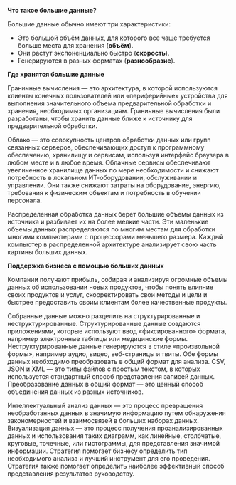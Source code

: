 <!-- 3.4.1  -->
**Что такое большие данные?**

Большие данные обычно имеют три характеристики:

* Это большой объём данных, для которого все чаще требуется больше места для хранения (**объём**).
* Они растут экспоненциально быстро (**скорость**).
* Генерируются в разных форматах (**разнообразие**).

**Где хранятся большие данные**

Граничные вычисления — это архитектура, в которой используются клиенты конечных пользователей или «периферийные» устройства для выполнения значительного объема предварительной обработки и хранения, необходимых организациям. Граничные вычисления были разработаны, чтобы хранить данные ближе к источнику для предварительной обработки.

Облако — это совокупность центров обработки данных или групп связанных серверов, обеспечивающих доступ к программному обеспечению, хранилищу и сервисам, используя интерфейс браузера в любом месте и в любое время. Облачные сервисы обеспечивают увеличенное хранилище данных по мере необходимости и снижают потребность в локальном ИТ-оборудовании, обслуживании и управлении. Они также снижают затраты на оборудование, энергию, требования к физическим объектам и потребность в обучении персонала.

Распределенная обработка данных берет большие объемы данных из источника и разбивает их на более мелкие части. Эти маленькие объемы данных распределяются по многим местам для обработки многими компьютерами с процессорами меньшего размера. Каждый компьютер в распределенной архитектуре анализирует свою часть картины больших данных.

**Поддержка бизнеса с помощью больших данных**

Компании получают прибыль, собирая и анализируя огромные объемы данных об использовании новых продуктов, чтобы понять влияние своих продуктов и услуг, скорректировать свои методы и цели и быстрее предоставить своим клиентам более качественные продукты.

Собранные данные можно разделить на структурированные и неструктурированные. Структурированные данные создаются приложениями, которые используют ввод «фиксированного» формата, например электронные таблицы или медицинские формы. Неструктурированные данные генерируются в стиле «произвольной формы», например аудио, видео, веб-страницы и твиты. Обе формы данных необходимо преобразовать в общий формат для анализа. CSV, JSON и XML — это типы файлов с простым текстом, в которых используется стандартный способ представления записей данных. Преобразование данных в общий формат — это ценный способ объединения данных из разных источников.

Интеллектуальный анализ данных — это процесс превращения необработанных данных в значимую информацию путем обнаружения закономерностей и взаимосвязей в больших наборах данных. Визуализация данных — это процесс получения проанализированных данных и использования таких диаграмм, как линейные, столбчатые, круговые, точечные, или гистограммы, для представления значимой информации. Стратегия помогает бизнесу определить тип необходимого анализа и лучший инструмент для его проведения. Стратегия также помогает определить наиболее эффективный способ представления результатов руководству.
